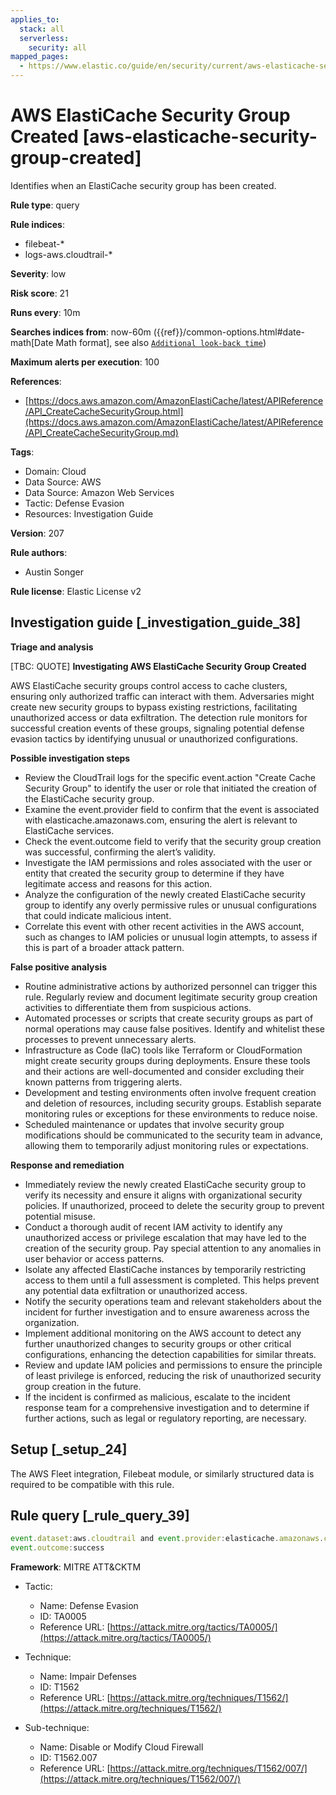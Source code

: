 ```yaml
---
applies_to:
  stack: all
  serverless:
    security: all
mapped_pages:
  - https://www.elastic.co/guide/en/security/current/aws-elasticache-security-group-created.html
---
```


# AWS ElastiCache Security Group Created [aws-elasticache-security-group-created]

Identifies when an ElastiCache security group has been created.

**Rule type**: query

**Rule indices**:

* filebeat-*
* logs-aws.cloudtrail-*

**Severity**: low

**Risk score**: 21

**Runs every**: 10m

**Searches indices from**: now-60m ({{ref}}/common-options.html#date-math[Date Math format], see also [`Additional look-back time`](docs-content://solutions/security/detect-and-alert/create-detection-rule.md#rule-schedule))

**Maximum alerts per execution**: 100

**References**:

* [https://docs.aws.amazon.com/AmazonElastiCache/latest/APIReference/API_CreateCacheSecurityGroup.html](https://docs.aws.amazon.com/AmazonElastiCache/latest/APIReference/API_CreateCacheSecurityGroup.md)

**Tags**:

* Domain: Cloud
* Data Source: AWS
* Data Source: Amazon Web Services
* Tactic: Defense Evasion
* Resources: Investigation Guide

**Version**: 207

**Rule authors**:

* Austin Songer

**Rule license**: Elastic License v2

## Investigation guide [_investigation_guide_38]

**Triage and analysis**

[TBC: QUOTE]
**Investigating AWS ElastiCache Security Group Created**

AWS ElastiCache security groups control access to cache clusters, ensuring only authorized traffic can interact with them. Adversaries might create new security groups to bypass existing restrictions, facilitating unauthorized access or data exfiltration. The detection rule monitors for successful creation events of these groups, signaling potential defense evasion tactics by identifying unusual or unauthorized configurations.

**Possible investigation steps**

* Review the CloudTrail logs for the specific event.action "Create Cache Security Group" to identify the user or role that initiated the creation of the ElastiCache security group.
* Examine the event.provider field to confirm that the event is associated with elasticache.amazonaws.com, ensuring the alert is relevant to ElastiCache services.
* Check the event.outcome field to verify that the security group creation was successful, confirming the alert’s validity.
* Investigate the IAM permissions and roles associated with the user or entity that created the security group to determine if they have legitimate access and reasons for this action.
* Analyze the configuration of the newly created ElastiCache security group to identify any overly permissive rules or unusual configurations that could indicate malicious intent.
* Correlate this event with other recent activities in the AWS account, such as changes to IAM policies or unusual login attempts, to assess if this is part of a broader attack pattern.

**False positive analysis**

* Routine administrative actions by authorized personnel can trigger this rule. Regularly review and document legitimate security group creation activities to differentiate them from suspicious actions.
* Automated processes or scripts that create security groups as part of normal operations may cause false positives. Identify and whitelist these processes to prevent unnecessary alerts.
* Infrastructure as Code (IaC) tools like Terraform or CloudFormation might create security groups during deployments. Ensure these tools and their actions are well-documented and consider excluding their known patterns from triggering alerts.
* Development and testing environments often involve frequent creation and deletion of resources, including security groups. Establish separate monitoring rules or exceptions for these environments to reduce noise.
* Scheduled maintenance or updates that involve security group modifications should be communicated to the security team in advance, allowing them to temporarily adjust monitoring rules or expectations.

**Response and remediation**

* Immediately review the newly created ElastiCache security group to verify its necessity and ensure it aligns with organizational security policies. If unauthorized, proceed to delete the security group to prevent potential misuse.
* Conduct a thorough audit of recent IAM activity to identify any unauthorized access or privilege escalation that may have led to the creation of the security group. Pay special attention to any anomalies in user behavior or access patterns.
* Isolate any affected ElastiCache instances by temporarily restricting access to them until a full assessment is completed. This helps prevent any potential data exfiltration or unauthorized access.
* Notify the security operations team and relevant stakeholders about the incident for further investigation and to ensure awareness across the organization.
* Implement additional monitoring on the AWS account to detect any further unauthorized changes to security groups or other critical configurations, enhancing the detection capabilities for similar threats.
* Review and update IAM policies and permissions to ensure the principle of least privilege is enforced, reducing the risk of unauthorized security group creation in the future.
* If the incident is confirmed as malicious, escalate to the incident response team for a comprehensive investigation and to determine if further actions, such as legal or regulatory reporting, are necessary.


## Setup [_setup_24]

The AWS Fleet integration, Filebeat module, or similarly structured data is required to be compatible with this rule.


## Rule query [_rule_query_39]

```js
event.dataset:aws.cloudtrail and event.provider:elasticache.amazonaws.com and event.action:"Create Cache Security Group" and
event.outcome:success
```

**Framework**: MITRE ATT&CKTM

* Tactic:

    * Name: Defense Evasion
    * ID: TA0005
    * Reference URL: [https://attack.mitre.org/tactics/TA0005/](https://attack.mitre.org/tactics/TA0005/)

* Technique:

    * Name: Impair Defenses
    * ID: T1562
    * Reference URL: [https://attack.mitre.org/techniques/T1562/](https://attack.mitre.org/techniques/T1562/)

* Sub-technique:

    * Name: Disable or Modify Cloud Firewall
    * ID: T1562.007
    * Reference URL: [https://attack.mitre.org/techniques/T1562/007/](https://attack.mitre.org/techniques/T1562/007/)



